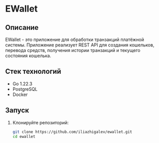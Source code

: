 # EWallet

## Описание

EWallet - это приложение для обработки транзакций платёжной системы. Приложение реализует REST API для создания кошельков, перевода средств, получения истории транзакций и текущего состояния кошелька.

## Стек технологий

- Go 1.22.3
- PostgreSQL
- Docker

## Запуск

1. Клонируйте репозиторий:
   ```sh
   git clone https://github.com/iliazhigalev/ewallet.git
   cd ewallet
